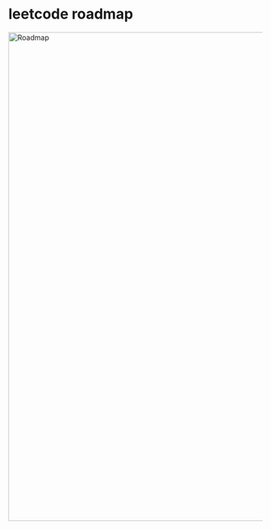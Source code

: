 # leetcode roadmap

<img width="967" alt="Roadmap" src="https://github.com/saboorbakshi/leetcode/assets/90419652/84761e91-2bde-4f22-b0ff-d5e477a7c9ad">
